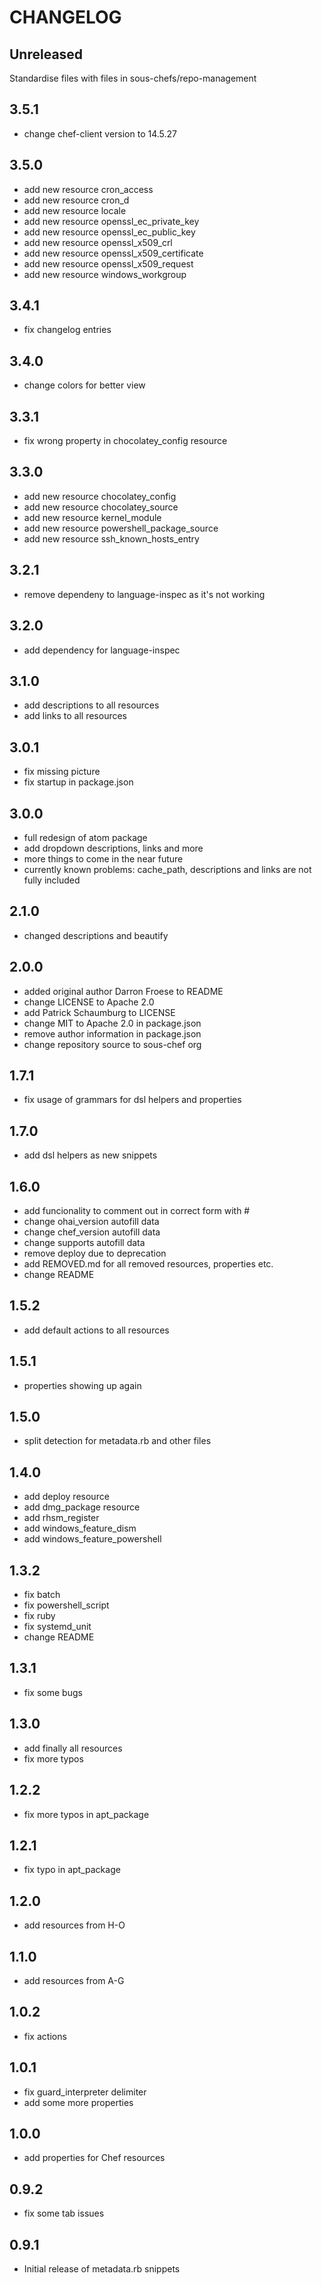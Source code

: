 # CHANGELOG

## Unreleased

Standardise files with files in sous-chefs/repo-management


## 3.5.1

* change chef-client version to 14.5.27

## 3.5.0

* add new resource cron_access
* add new resource cron_d
* add new resource locale
* add new resource openssl_ec_private_key
* add new resource openssl_ec_public_key
* add new resource openssl_x509_crl
* add new resource openssl_x509_certificate
* add new resource openssl_x509_request
* add new resource windows_workgroup

## 3.4.1

* fix changelog entries

## 3.4.0

* change colors for better view

## 3.3.1

* fix wrong property in chocolatey_config resource

## 3.3.0

* add new resource chocolatey_config
* add new resource chocolatey_source
* add new resource kernel_module
* add new resource powershell_package_source
* add new resource ssh_known_hosts_entry

## 3.2.1

* remove dependeny to language-inspec as it's not working

## 3.2.0

* add dependency for language-inspec

## 3.1.0

* add descriptions to all resources
* add links to all resources

## 3.0.1

* fix missing picture
* fix startup in package.json

## 3.0.0

* full redesign of atom package
* add dropdown descriptions, links and more
* more things to come in the near future
* currently known problems: cache_path, descriptions and links are not fully included

## 2.1.0

* changed descriptions and beautify

## 2.0.0

* added original author Darron Froese to README
* change LICENSE to Apache 2.0
* add Patrick Schaumburg to LICENSE
* change MIT to Apache 2.0 in package.json
* remove author information in package.json
* change repository source to sous-chef org

## 1.7.1

* fix usage of grammars for dsl helpers and properties

## 1.7.0

* add dsl helpers as new snippets

## 1.6.0

* add funcionality to comment out in correct form with #
* change ohai_version autofill data
* change chef_version autofill data
* change supports autofill data
* remove deploy due to deprecation
* add REMOVED.md for all removed resources, properties etc.
* change README

## 1.5.2

* add default actions to all resources

## 1.5.1

* properties showing up again

## 1.5.0

* split detection for metadata.rb and other files

## 1.4.0

* add deploy resource
* add dmg_package resource
* add rhsm_register
* add windows_feature_dism
* add windows_feature_powershell

## 1.3.2

* fix batch
* fix powershell_script
* fix ruby
* fix systemd_unit
* change README

## 1.3.1

* fix some bugs

## 1.3.0

* add finally all resources
* fix more typos

## 1.2.2

* fix more typos in apt_package

## 1.2.1

* fix typo in apt_package

## 1.2.0

* add resources from H-O

## 1.1.0

* add resources from A-G

## 1.0.2

* fix actions

## 1.0.1

* fix guard_interpreter delimiter
* add some more properties

## 1.0.0

* add properties for Chef resources

## 0.9.2

* fix some tab issues

## 0.9.1

* Initial release of metadata.rb snippets
